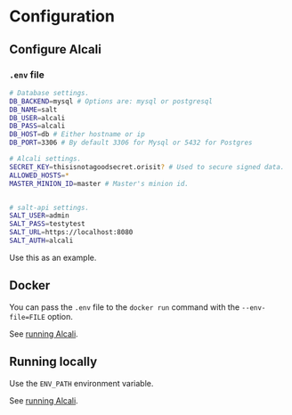 # Configuration

## Configure Alcali

### `.env` file

```bash
# Database settings.
DB_BACKEND=mysql # Options are: mysql or postgresql
DB_NAME=salt
DB_USER=alcali
DB_PASS=alcali
DB_HOST=db # Either hostname or ip
DB_PORT=3306 # By default 3306 for Mysql or 5432 for Postgres

# Alcali settings.
SECRET_KEY=thisisnotagoodsecret.orisit? # Used to secure signed data.
ALLOWED_HOSTS=*
MASTER_MINION_ID=master # Master's minion id.


# salt-api settings.
SALT_USER=admin
SALT_PASS=testytest
SALT_URL=https://localhost:8080
SALT_AUTH=alcali
```

Use this as an example.

## Docker

You can pass the `.env` file to the `docker run` command with the `--env-file=FILE` option.

See [running Alcali](running.md).

## Running locally

Use the `ENV_PATH` environment variable.

See [running Alcali](running.md).

